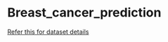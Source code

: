 # Breast_cancer_prediction
<a href="https://www.kaggle.com/code/akarthikeyareddy/breast-cancer-prediction/data"><butto>Refer this for dataset details</button></a>
